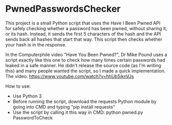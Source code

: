 # PwnedPasswordsChecker

This project is a small Python script that uses the Have I Been Pwned API for safely checking whether a password has been pwned, without sharing it, or its hash. Instead, it sends the first 5 characters of the hash and the API sends back all hashes that start that way. This script then checks whether your hash is in the response.

In the Computerphile video "Have You Been Pwned?", Dr Mike Pound uses a script exactly like this one to check how many times certain passwords had leaked in a safe manner. He didn't release the source code (as I'm writing this) and many people wanted the script, so I made a quick implementation. The video: https://www.youtube.com/watch?v=hhUb5iknVJs

How to use:

- Use Python 3
- Before running the script, download the requests Python module by going into CMD and typing "pip install requests"
- Use the script by calling it this way in CMD: python pwned.py PasswordToCheck
